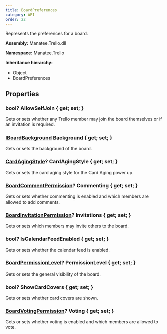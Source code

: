 ```yaml
---
title: BoardPreferences
category: API
order: 22
---
```


Represents the preferences for a board.

**Assembly:** Manatee.Trello.dll

**Namespace:** Manatee.Trello

**Inheritance hierarchy:**

- Object
- BoardPreferences

## Properties

### bool? AllowSelfJoin { get; set; }

Gets or sets whether any Trello member may join the board themselves or if an invitation is required.

### [IBoardBackground](../IBoardBackground#iboardbackground) Background { get; set; }

Gets or sets the background of the board.

### [CardAgingStyle](../CardAgingStyle#cardagingstyle)? CardAgingStyle { get; set; }

Gets or sets the card aging style for the Card Aging power up.

### [BoardCommentPermission](../BoardCommentPermission#boardcommentpermission)? Commenting { get; set; }

Gets or sets whether commenting is enabled and which members are allowed to add comments.

### [BoardInvitationPermission](../BoardInvitationPermission#boardinvitationpermission)? Invitations { get; set; }

Gets or sets which members may invite others to the board.

### bool? IsCalendarFeedEnabled { get; set; }

Gets or sets whether the calendar feed is enabled.

### [BoardPermissionLevel](../BoardPermissionLevel#boardpermissionlevel)? PermissionLevel { get; set; }

Gets or sets the general visibility of the board.

### bool? ShowCardCovers { get; set; }

Gets or sets whether card covers are shown.

### [BoardVotingPermission](../BoardVotingPermission#boardvotingpermission)? Voting { get; set; }

Gets or sets whether voting is enabled and which members are allowed to vote.

